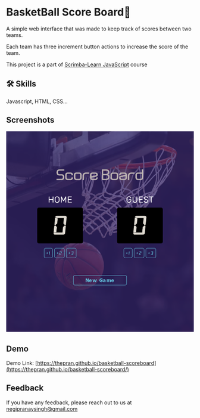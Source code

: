 
# BasketBall Score Board🏀
A simple web interface that was made to keep track of scores between two teams.

Each team has three increment button actions to increase the score of the team.


This project is a part of [Scrimba-Learn JavaScript](https://scrimba.com/learn/learnjavascript) course

## 🛠 Skills
Javascript, HTML, CSS...


## Screenshots

![App Screenshot](screenshot/screenshot.png)


## Demo

Demo Link: [https://thepran.github.io/basketball-scoreboard](https://thepran.github.io/basketball-scoreboard/)


## Feedback

If you have any feedback, please reach out to us at negipranaysingh@gmail.com


